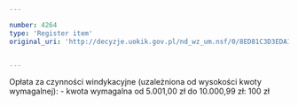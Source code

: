 ```yaml
---

number: 4264
type: 'Register item'
original_uri: 'http://decyzje.uokik.gov.pl/nd_wz_um.nsf/0/8ED81C3D3EDA1304C1257B1A002DC490?OpenDocument'


---
```


Opłata za czynności windykacyjne (uzależniona od wysokości kwoty wymagalnej): - kwota wymagalna od 5.001,00 zł do 10.000,99 zł: 100 zł
